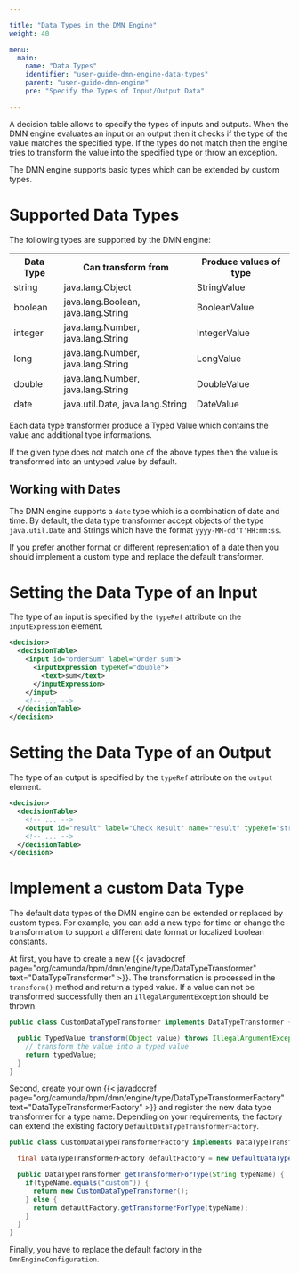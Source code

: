 ```yaml
---

title: "Data Types in the DMN Engine"
weight: 40

menu:
  main:
    name: "Data Types"
    identifier: "user-guide-dmn-engine-data-types"
    parent: "user-guide-dmn-engine"
    pre: "Specify the Types of Input/Output Data"

---
```


A decision table allows to specify the types of inputs and outputs. When the DMN engine evaluates an input or an output then it checks if the type of the value matches the specified type. If the types do not match then the engine tries to transform the value into the specified type or throw an exception.

The DMN engine supports basic types which can be extended by custom types.


# Supported Data Types

The following types are supported by the DMN engine:

<table class="table table-striped">
  <thead
  <tr>
    <th>Data Type</th>
    <th>Can transform from</th>
    <th>Produce values of type</th>
  </tr>
  <tr>
    <td>string</td>
    <td>java.lang.Object</td>
    <td>StringValue</td>
  </tr>
  <tr>
    <td>boolean</td>
    <td>java.lang.Boolean, java.lang.String</td>
    <td>BooleanValue</td>
  </tr>
  <tr>
    <td>integer</td>
    <td>java.lang.Number, java.lang.String</td>
    <td>IntegerValue</td>
  </tr>
  <tr>
    <td>long</td>
    <td>java.lang.Number, java.lang.String</td>
    <td>LongValue</td>
  </tr>
  <tr>
    <td>double</td>
    <td>java.lang.Number, java.lang.String</td>
    <td>DoubleValue</td>
  </tr>
  <tr>
    <td>date</td>
    <td>java.util.Date, java.lang.String</td>
    <td>DateValue</td>
  </tr>
</table>

Each data type transformer produce a Typed Value which contains the value and additional type informations. 

If the given type does not match one of the above types then the value is transformed into an untyped value by default.

## Working with Dates

The DMN engine supports a `date` type which is a combination of date and time. By default, the data type transformer accept objects of the type `java.util.Date` and Strings  which have the format `yyyy-MM-dd'T'HH:mm:ss`.

If you prefer another format or different representation of a date then you should implement a custom type and replace the default transformer.

# Setting the Data Type of an Input

The type of an input is specified by the `typeRef` attribute on the `inputExpression` element.

```xml
<decision>
  <decisionTable>  
    <input id="orderSum" label="Order sum">
      <inputExpression typeRef="double">
        <text>sum</text>
      </inputExpression>
    </input>    
    <!-- ... -->    
  </decisionTable>
</decision>
```

# Setting the Data Type of an Output

The type of an output is specified by the `typeRef` attribute on the `output` element.

```xml
<decision>
  <decisionTable> 
    <!-- ... --> 
    <output id="result" label="Check Result" name="result" typeRef="string" />   
    <!-- ... -->    
  </decisionTable>
</decision>
```

# Implement a custom Data Type

The default data types of the DMN engine can be extended or replaced by custom types. For example, you can add a new type for time or change the transformation to support a different date format or localized boolean constants.

At first, you have to create a new {{< javadocref page="org/camunda/bpm/dmn/engine/type/DataTypeTransformer" text="DataTypeTransformer" >}}. The transformation is processed in the `transform()` method and return a typed value. If a value can not be transformed successfully then an `IllegalArgumentException` should be thrown.

```java
public class CustomDataTypeTransformer implements DataTypeTransformer {

  public TypedValue transform(Object value) throws IllegalArgumentException {
    // transform the value into a typed value
    return typedValue;
  }
}
```

Second, create your own {{< javadocref page="org/camunda/bpm/dmn/engine/type/DataTypeTransformerFactory" text="DataTypeTransformerFactory" >}} and register the new data type transformer for a type name. Depending on your requirements, the factory can extend the existing factory `DefaultDataTypeTransformerFactory`. 

```java
public class CustomDataTypeTransformerFactory implements DataTypeTransformerFactory  {

  final DataTypeTransformerFactory defaultFactory = new DefaultDataTypeTransformerFactory();

  public DataTypeTransformer getTransformerForType(String typeName) {
    if(typeName.equals("custom")) {
      return new CustomDataTypeTransformer();
    } else {
      return defaultFactory.getTransformerForType(typeName);
    }
  }
}
```

Finally, you have to replace the default factory in the `DmnEngineConfiguration`.
